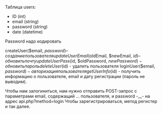 Таблица users:
- ID (int)
- email (string)
- password (string)
- date (datetime)

Password надо кодировать

createUser($email, $password) – создание пользователя
updateUserEmail($oldEmail, $newEmail, $id) – обновить почту
updateUserPass($id, $oldPassword, $newPassword) - обновить пароль
deleteUser($id) - удалить пользователя
loginUser($email, $password) - авторизация пользователя
getUserInfo($id) - получить информацию о пользователе, email и дату регистрации (пароль не выводим).


Чтобы нам залогиниться, нам нужно отправить POST-запрос с параметрами email, содержащий ... пользователя,  и password -__- на адрес api.php?method=login 
Чтобы зарегистрироваться, метод регистер и так далее.



